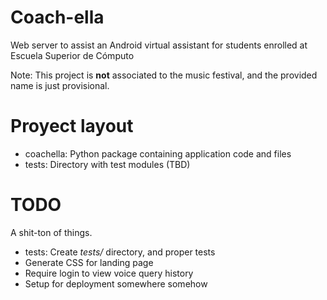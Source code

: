 # Coach-ella
Web server to assist an Android virtual assistant for students enrolled at Escuela Superior de Cómputo

Note: This project is **not** associated to the music festival, and the provided name is just provisional.

# Proyect layout
* coachella: Python package containing application code and files
* tests: Directory with test modules (TBD)

# TODO
A shit-ton of things.
* tests: Create *tests/* directory, and proper tests
* Generate CSS for landing page
* Require login to view voice query history
* Setup for deployment somewhere somehow